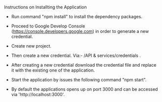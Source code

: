 Instructions on Installting the Application

* Run command "npm install" to install the dependency packages.
* Proceed to Google Develop Console (https://console.developers.google.com) in order to generate a new credential. 
* Create new project.
* Then create a new credential. Via:- /API & services/credentials .
* After creating a new credential download the credential file and replace it with the existing one of the application.
* Start the application by issues the following command "npm start".

* By default the applications opens up on port 3000 and can be accessed via 'http://localhost:3000'.
